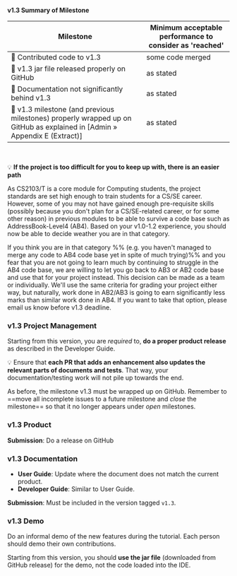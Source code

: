 <tip-box> 

**v1.3 Summary of Milestone**

Milestone | Minimum acceptable performance to consider as 'reached'
--------- | -------------------------------------------------------
:bust_in_silhouette: Contributed code to v1.3 | some code merged
:busts_in_silhouette: v1.3 jar file released properly on GitHub | as stated
:busts_in_silhouette: Documentation not significantly behind v1.3 | as stated
:busts_in_silhouette: v1.3 milestone (and previous milestones) properly wrapped up on GitHub as explained in <trigger trigger="click" for="modal:v13-milestone-wrapup">[Admin &raquo; Appendix E (Extract)]</trigger>| as stated

</tip-box>

<modal large title="Admin &raquo; Appendix E (Extract)" id="modal:v13-milestone-wrapup">
  <include src="appendixE-gitHub.md#project-schedule-tracking"/>
</modal>

<tip-box> 

:bulb: **If the project is too difficult for you to keep up with, there is an easier path**

 As CS2103/T is a core module for Computing students, the project standards are set high enough to train students for a CS/SE career. However, some of you may not have gained enough pre-requisite skills (possibly because you don't plan for a CS/SE-related career, or for some other reason) in previous modules to be able to survive a code base such as AddressBook-Level4 (AB4). Based on your v1.0-1.2 experience, you should now be able to decide weather you are in that category.

If you think you are in that category %%&nbsp;(e.g. you haven't managed to merge any code to AB4 code base yet in spite of much trying)%% and you fear that you are not going to learn much by continuing to struggle in the AB4 code base, we are willing to let you go back to AB3 or AB2 code base and use that for your project instead. This decision can be made as a team or individually. We'll use the same criteria for grading your project either way, but naturally, work done in AB2/AB3 is going to earn significantly less marks than similar work done in AB4. If you want to take that option, please email us know before v1.3 deadline.

</tip-box>

### v1.3 Project Management

<tip-box type="important">

Starting from this version, you are _required_ to, **do a proper product release** as described in the Developer Guide.

</tip-box>

<tip-box> 

:bulb: Ensure that **each PR that adds an enhancement also updates the relevant parts of documents and tests**. That way, your documentation/testing work will not pile up towards the end.

</tip-box>

As before, the milestone v1.3 must be wrapped up on GitHub. Remember to ==move all incomplete issues to a future milestone and _close_ the milestone== so that it no longer appears under _open_ milestones.


### v1.3 Product

**Submission**: Do a release on GitHub


### v1.3 Documentation

* **User Guide**: Update where the document does not match the current product.
* **Developer Guide**: Similar to User Guide.

**Submission**: Must be included in the version tagged `v1.3`.


### v1.3 Demo

Do an informal demo of the new features during the tutorial. Each person should demo their own contributions. 

<tip-box type="important">

Starting from this version, you should **use the jar file** (downloaded from GitHub release) for the demo, not the code loaded into the IDE.

</tip-box>


